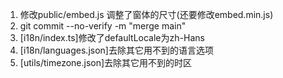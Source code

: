 1. 修改public/embed.js 调整了窗体的尺寸(还要修改embed.min.js)
2. git commit --no-verify -m "merge main"
3. [i18n/index.ts]修改了defaultLocale为zh-Hans
4. [i18n/languages.json]去除其它用不到的语言选项
5. [utils/timezone.json]去除其它用不到的时区
